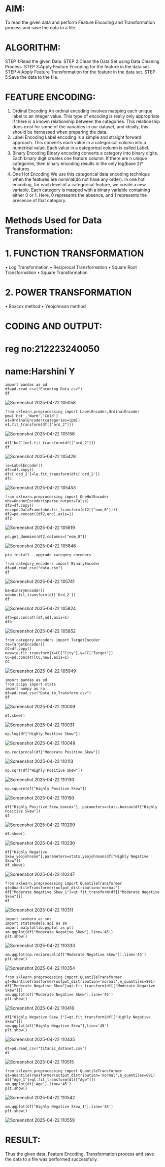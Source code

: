 
# AIM:
To read the given data and perform Feature Encoding and Transformation process and save the data to a file.

# ALGORITHM:
STEP 1:Read the given Data.
STEP 2:Clean the Data Set using Data Cleaning Process.
STEP 3:Apply Feature Encoding for the feature in the data set.
STEP 4:Apply Feature Transformation for the feature in the data set.
STEP 5:Save the data to the file.

# FEATURE ENCODING:
1. Ordinal Encoding
An ordinal encoding involves mapping each unique label to an integer value. This type of encoding is really only appropriate if there is a known relationship between the categories. This relationship does exist for some of the variables in our dataset, and ideally, this should be harnessed when preparing the data.
2. Label Encoding
Label encoding is a simple and straight forward approach. This converts each value in a categorical column into a numerical value. Each value in a categorical column is called Label.
3. Binary Encoding
Binary encoding converts a category into binary digits. Each binary digit creates one feature column. If there are n unique categories, then binary encoding results in the only log(base 2)ⁿ features.
4. One Hot Encoding
We use this categorical data encoding technique when the features are nominal(do not have any order). In one hot encoding, for each level of a categorical feature, we create a new variable. Each category is mapped with a binary variable containing either 0 or 1. Here, 0 represents the absence, and 1 represents the presence of that category.

# Methods Used for Data Transformation:
  # 1. FUNCTION TRANSFORMATION
• Log Transformation
• Reciprocal Transformation
• Square Root Transformation
• Square Transformation
  # 2. POWER TRANSFORMATION
• Boxcox method
• Yeojohnson method

# CODING AND OUTPUT:
# reg no:212223240050
# name:Harshini Y
```
import pandas as pd
df=pd.read_csv("Encoding Data.csv")
df
```
  ![Screenshot 2025-04-22 105058](https://github.com/user-attachments/assets/66745ee2-5865-401a-a3b8-4ac9d326c81d)
```
from sklearn.preprocessing import LabelEncoder,OrdinalEncoder
pm=['Hot','Warm','Cold']
e1=OrdinalEncoder(categories=[pm])
e1.fit_transform(df[["ord_2"]])
```
![Screenshot 2025-04-22 105156](https://github.com/user-attachments/assets/32574a5c-81f6-44a3-a376-63ead5fa5e7b)
```
df['bo2']=e1.fit_transform(df[["ord_2"]])
df
```
![Screenshot 2025-04-22 105428](https://github.com/user-attachments/assets/2416b0c7-8fb3-4c12-b5df-3ebf6814ecbd)

```
le=LabelEncoder()
dfc=df.copy()
dfc['ord_2']=le.fit_transform(dfc['ord_2'])
dfc
```
![Screenshot 2025-04-22 105453](https://github.com/user-attachments/assets/2aad9667-501b-484f-b6b3-8fb547330ead)

```
from sklearn.preprocessing import OneHotEncoder
ohe=OneHotEncoder(sparse_output=False)
df2=df.copy()
enc=pd.DataFrame(ohe.fit_transform(df2[["nom_0"]]))
df2=pd.concat([df2,enc],axis=1)
df2
```
![Screenshot 2025-04-22 105619](https://github.com/user-attachments/assets/3cf146b7-09f5-44a3-bb89-e2948c8c570f)

```
pd.get_dummies(df2,columns=["nom_0"])
```
![Screenshot 2025-04-22 105646](https://github.com/user-attachments/assets/06eac686-b7d9-4274-8104-91eb2f9ab340)

```
pip install --upgrade category_encoders
```

```
from category_encoders import BinaryEncoder
df=pd.read_csv("data.csv")
df
```
![Screenshot 2025-04-22 105741](https://github.com/user-attachments/assets/23eb7915-a0b7-47f1-86ba-cf66b899e482)
```
be=BinaryEncoder()
nd=be.fit_transform(df['Ord_2'])
df
```
![Screenshot 2025-04-22 105824](https://github.com/user-attachments/assets/269e7a41-7fee-424c-b7e6-017b82bea863)

```
dfb=pd.concat([df,nd],axis=1)
dfb
```
![Screenshot 2025-04-22 105852](https://github.com/user-attachments/assets/459fb8d7-9363-4956-b14f-5b0a20da7886)
```
from category_encoders import TargetEncoder
te=TargetEncoder()
CC=df.copy()
new=te.fit_transform(X=CC["City"],y=CC["Target"])
CC=pd.concat([CC,new],axis=1)
CC
```
![Screenshot 2025-04-22 105949](https://github.com/user-attachments/assets/29233447-71ee-428a-83e1-0bf5b91059ad)

```
import pandas as pd
from scipy import stats
import numpy as np
df=pd.read_csv("Data_to_Transform.csv")
df
```
![Screenshot 2025-04-22 110009](https://github.com/user-attachments/assets/1e843bb9-fde1-4b72-b37a-dc5c35663966)

```
df.skew()
```
![Screenshot 2025-04-22 110031](https://github.com/user-attachments/assets/daec97ac-320a-452a-8ad4-ae46de16e612)

```
np.log(df["Highly Positive Skew"])
```
![Screenshot 2025-04-22 110048](https://github.com/user-attachments/assets/a40e9902-d805-4a84-8706-b734110d05ae)

```
np.reciprocal(df["Moderate Positive Skew"])
```
![Screenshot 2025-04-22 110113](https://github.com/user-attachments/assets/7242085a-89b4-4e93-a636-a43e36d5aee3)

```
np.sqrt(df["Highly Positive Skew"])
```
![Screenshot 2025-04-22 110130](https://github.com/user-attachments/assets/9c5fa747-70df-4024-a369-ef6dcdc24020)

```
np.square(df["Highly Positive Skew"])
```
![Screenshot 2025-04-22 110150](https://github.com/user-attachments/assets/f3c66cc0-f736-49d1-bc19-7785e6edf326)

```
df["Highly Positive Skew_boxcox"], parameters=stats.boxcox(df["Highly Positive Skew"])
df
```
![Screenshot 2025-04-22 110209](https://github.com/user-attachments/assets/80d61c3e-536d-41aa-8efc-9194ec38b8f9)

```
df.skew()
```
![Screenshot 2025-04-22 110230](https://github.com/user-attachments/assets/a634a480-9dc9-49d8-8fa0-41cf9c59c8d6)

```
df["Highly Negative Skew_yeojohnson"],parameters=stats.yeojohnson(df["Highly Negative Skew"])
df.skew()
```
![Screenshot 2025-04-22 110247](https://github.com/user-attachments/assets/0cc7da28-19d1-4dc6-98c7-97f31a5ec283)

```
from sklearn.preprocessing import QuantileTransformer
qt=QuantileTransformer(output_distribution='normal')
df["Moderate Negative Skew_1"]=qt.fit_transform(df[["Moderate Negative Skew"]])
df
```
![Screenshot 2025-04-22 110311](https://github.com/user-attachments/assets/7bff0cfa-4e7a-4c40-9449-b3bcf300939a)

```
import seaborn as sns
import statsmodels.api as sm
import matplotlib.pyplot as plt
sm.qqplot(df["Moderate Negative Skew"],line='45')
plt.show()
```
![Screenshot 2025-04-22 110333](https://github.com/user-attachments/assets/7d46e654-2d0e-4a26-b13e-f119d8080589)

```
sm.qqplot(np.reciprocal(df["Moderate Negative Skew"]),line='45')
plt.show()

```
![Screenshot 2025-04-22 110354](https://github.com/user-attachments/assets/77579aa0-180c-4606-938a-abc34f7ba96d)

```
from sklearn.preprocessing import QuantileTransformer
qt=QuantileTransformer(output_distribution='normal',n_quantiles=891)
df["Moderate Negative Skew"]=qt.fit_transform(df[["Moderate Negative Skew"]])
sm.qqplot(df["Moderate Negative Skew"],line='45')
plt.show()
```
![Screenshot 2025-04-22 110416](https://github.com/user-attachments/assets/f05e8b4b-b4d5-4f76-90d0-86186cd9a919)

```
df["Highly Negative Skew_1"]=qt.fit_transform(df[["Highly Negative Skew"]])
sm.qqplot(df["Highly Negative Skew"],line='45')
plt.show()
```
![Screenshot 2025-04-22 110435](https://github.com/user-attachments/assets/5f64ac11-d40a-49ee-9215-489f6dba5587)

```
dt=pd.read_csv("titanic_dataset.csv")
dt
```
![Screenshot 2025-04-22 110515](https://github.com/user-attachments/assets/652c48be-0243-4810-96c3-076f9eded42b)

```
from sklearn.preprocessing import QuantileTransformer
qt=QuantileTransformer(output_distribution='normal',n_quantiles=891)
dt["Age_1"]=qt.fit_transform(dt[["Age"]])
sm.qqplot(dt['Age'],line='45')
plt.show()
```
![Screenshot 2025-04-22 110542](https://github.com/user-attachments/assets/82217b89-717a-4243-aa89-1745904c0d40)

```
sm.qqplot(df["Highly Negative Skew_1"],line='45')
plt.show()
```
![Screenshot 2025-04-22 110559](https://github.com/user-attachments/assets/c8c9f42d-8db9-4222-b6a0-7d034de5d498)

# RESULT:

Thus the given data, Feature Encoding, Transformation process and save the data to a file was performed successfully.

       
